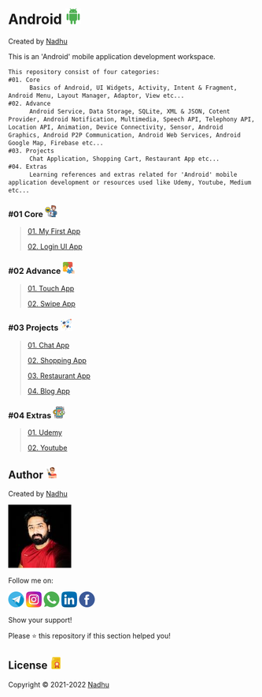 # Android <img src="https://github.com/iamnadhu/Android/blob/master/Resources/android-icon.png">
Created by [Nadhu](https://github.com/iamnadhu)

This is an 'Android' mobile application development workspace.


```
This repository consist of four categories:
#01. Core
      Basics of Android, UI Widgets, Activity, Intent & Fragment, Android Menu, Layout Manager, Adaptor, View etc...
#02. Advance
      Android Service, Data Storage, SQLite, XML & JSON, Cotent Provider, Android Notification, Multimedia, Speech API, Telephony API, Location API, Animation, Device Connectivity, Sensor, Android Graphics, Android P2P Communication, Android Web Services, Android Google Map, Firebase etc...
#03. Projects
      Chat Application, Shopping Cart, Restaurant App etc...
#04. Extras
      Learning references and extras related for 'Android' mobile application development or resources used like Udemy, Youtube, Medium etc...
```


### #01 Core <img src="https://github.com/iamnadhu/Android/blob/master/Resources/tutorials-icon.png">
>
> [01. My First App](https://github.com/iamnadhu/Android)
>
> [02. Login UI App](https://github.com/iamnadhu/Android)
>

### #02 Advance <img src="https://github.com/iamnadhu/Android/blob/master/Resources/sessions-icon.png">
>
> [01. Touch App](https://github.com/iamnadhu/Android)
>
> [02. Swipe App](https://github.com/iamnadhu/Android)
>

### #03 Projects <img src="https://github.com/iamnadhu/Android/blob/master/Resources/projects-icon.png">
>
> [01. Chat App](https://github.com/iamnadhu/Android)
>
> [02. Shopping App](https://github.com/iamnadhu/Android)
>
> [03. Restaurant App](https://github.com/iamnadhu/Android)
>
> [04. Blog App](https://github.com/iamnadhu/Android)
>

### #04 Extras <img src="https://github.com/iamnadhu/Android/blob/master/Resources/extras-icon.png">
>
> [01. Udemy](https://github.com/iamnadhu/Android)
>
> [02. Youtube](https://github.com/iamnadhu/Android)
>


## Author [<img src="https://github.com/iamnadhu/Android/blob/master/Resources/auther-icon.png">](https://github.com/iamnadhu)
Created by [Nadhu](https://github.com/iamnadhu)

[<img src="https://github.com/iamnadhu/Android/blob/master/Resources/nadhu-icon.jpg">](https://github.com/iamnadhu)

Follow me on: 

[<img src="https://github.com/iamnadhu/Android/blob/master/Resources/telegram-icon.png">](https://t.me/iamnadhu)
[<img src="https://github.com/iamnadhu/Android/blob/master/Resources/instagram-icon.png">](https://www.instagram.com/iamnadhu/)
[<img src="https://github.com/iamnadhu/Android/blob/master/Resources/whatsapp-icon.png">](https://api.whatsapp.com/send?phone=917293451396&lang=en)
[<img src="https://github.com/iamnadhu/Android/blob/master/Resources/linkedin-icon.png">](https://www.linkedin.com/in/iamnadhu/)
[<img src="https://github.com/iamnadhu/Android/blob/master/Resources/facebook-icon.png">](https://www.facebook.com/iamnadhu/)


Show your support!

Please ⭐️   this repository if this section helped you!


## License <img src="https://github.com/iamnadhu/Android/blob/master/Resources/license-icon.png">
Copyright © 2021-2022 [Nadhu](https://github.com/iamnadhu)
